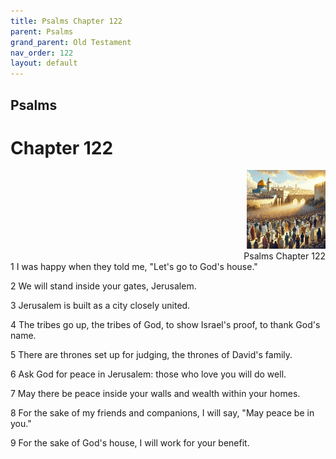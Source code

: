 ```yaml
---
title: Psalms Chapter 122
parent: Psalms
grand_parent: Old Testament
nav_order: 122
layout: default
---
```


## Psalms

# Chapter 122

<div style="clear: both; text-align: right;">
    <img src="/assets/Image/Psalms/500/122.jpg" alt="Psalms Chapter 122" class="chapter-image" style="max-width: 25%; height: auto;"/>
    <figcaption style="font-size: 14px;">Psalms Chapter 122</figcaption>
</div>
1 I was happy when they told me, "Let's go to God's house."

2 We will stand inside your gates, Jerusalem.

3 Jerusalem is built as a city closely united.

4 The tribes go up, the tribes of God, to show Israel's proof, to thank God's name.

5 There are thrones set up for judging, the thrones of David's family.

6 Ask God for peace in Jerusalem: those who love you will do well.

7 May there be peace inside your walls and wealth within your homes.

8 For the sake of my friends and companions, I will say, "May peace be in you."

9 For the sake of God's house, I will work for your benefit.


